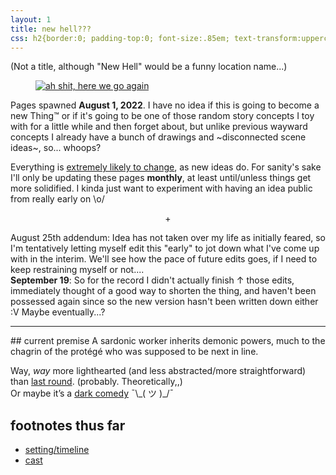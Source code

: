 ```yaml
---
layout: 1
title: new hell???
css: h2{border:0; padding-top:0; font-size:.85em; text-transform:uppercase; letter-spacing:0.05em; word-spacing:0.05em; color:#808080; margin-top:1em;} section{text-align:center;} ul{margin:0; list-style-type:none;} li{display:inline-block;} li:before,ul:after{content:"·"; margin:0 .25em; color:#808080;} h2+p{margin-top:0;}
---
```

(Not a title, although "New Hell" would be a funny location name...)

<figure><a href="https://knowyourmeme.com/memes/ah-shit-here-we-go-again"><img src="https://external-content.duckduckgo.com/iu/?u=https%3A%2F%2Fpreview.redd.it%2Fird4pu2fm8s21.jpg%3Fauto%3Dwebp%26s%3D81afbde8b7e7fae3e69e4c0afb9562de6d3137c9&f=1&nofb=1" alt="ah shit, here we go again"/></a></figure>

Pages spawned <b>August 1, 2022</b>. I have no idea if this is going to become a new Thing™ or if it's going to be one of those random story concepts I toy with for a little while and then forget about, but unlike previous wayward concepts I already have a bunch of drawings and ~disconnected scene ideas~, so... whoops?

Everything is <u>extremely likely to change</u>, as new ideas do. For sanity's sake I'll only be updating these pages **monthly**, at least until/unless things get more solidified. I kinda just want to experiment with having an idea public from really early on <span style="display:inline-block;">\o/

<p style="text-align:center;">+</p>

August 25th addendum: Idea has not taken over my life as initially feared, so I'm tentatively letting myself edit this "early" to jot down what I've come up with in the interim. We'll see how the pace of future edits goes, if I need to keep restraining myself or not....  
<b>September 19</b>: So for the record I didn't actually finish ↑ those edits, immediately thought of a good way to shorten the thing, and haven't been possessed again since so the new version hasn't been written down either <span style="display:inline-block;">:V</span> Maybe eventually...?

----
<section markdown="1">
## current premise
A sardonic worker inherits demonic powers, much to the chagrin of the protégé who was supposed to be next in line.

Way, *way* more lighthearted (and less abstracted/more straightforward) than [last round](https://a-flyleaf.github.io/ygbtdm/). (probably. Theoretically,,)  
Or maybe it’s a [dark comedy](https://en.wikipedia.org/wiki/Sweeney_Todd:_The_Demon_Barber_of_Fleet_Street) <span style="display:inline-block;">¯\\\_(&nbsp;ツ&nbsp;)_/¯</span>
	
## footnotes thus far
- [setting/timeline](timeline)
- [cast](cast)
</section>